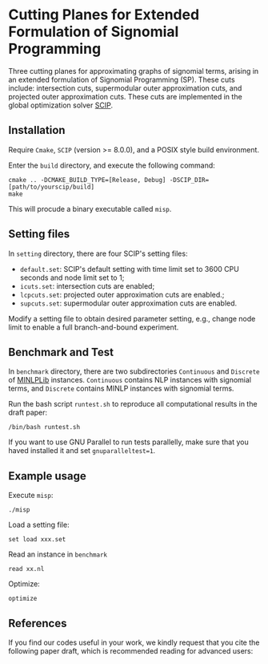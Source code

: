 # Cutting Planes for Extended Formulation of Signomial Programming

Three cutting planes for approximating graphs of signomial terms, arising in an extended formulation of 
Signomial Programming (SP). These cuts include: intersection cuts, supermodular outer approximation cuts, and projected outer approximation cuts. These cuts are implemented in  the global optimization solver [SCIP](https://www.scipopt.org/).

## Installation
Require `Cmake`, `SCIP` (version >= 8.0.0), and a POSIX style build environment. 

Enter the `build` directory, and execute the following command:
```
cmake .. -DCMAKE_BUILD_TYPE=[Release, Debug] -DSCIP_DIR=[path/to/yourscip/build]
make
```

This will procude a binary executable called `misp`.

## Setting files
In `setting` directory, there are four SCIP's setting files:
* `default.set`: SCIP's default setting with time limit set to 3600 CPU seconds and node limit set to 1;
* `icuts.set`: intersection cuts are enabled;
* `lcpcuts.set`: projected outer approximation cuts are enabled.;
* `supcuts.set`: supermodular outer approximation cuts are enabled.

Modify a setting file to obtain desired parameter setting, e.g., change node limit to enable a full branch-and-bound experiment.

## Benchmark and Test
In `benchmark` directory, there are two subdirectories `Continuous` and `Discrete` of [MINLPLib](https://www.minlplib.org/) instances. `Continuous` contains NLP instances with signomial terms, and `Discrete` contains MINLP instances with signomial terms.

Run the bash script `runtest.sh` to reproduce all computational results in the draft paper:
```
/bin/bash runtest.sh
```
If you want to use GNU Parallel to run tests parallelly, make sure that you haved installed it and set `gnuparalleltest=1`.


## Example usage

Execute `misp`:
```
./misp
```
Load a setting file:
```
set load xxx.set
```
Read an instance in `benchmark`
```
read xx.nl
```
Optimize:
```
optimize
```


## References

If you find our codes useful in your work, we kindly request that you cite the following paper draft, which is recommended reading for advanced users:

